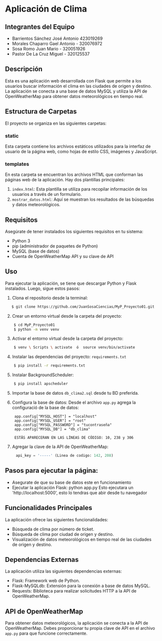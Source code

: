 # Aplicación de Clima

## Integrantes del Equipo
* Barrientos Sánchez José Antonio 423019269
* Morales Chaparro Gael Antonio - 320076972
* Sosa Romo Juan Mario - 320051926
* Pastor De La Cruz Miguel - 320125537

## Descripción
Esta es una aplicación web desarrollada con Flask que permite a los usuarios buscar información el clima en las ciudades de origen y destino. La aplicación se conecta a una base de datos MySQL y utiliza la API de OpenWeatherMap para obtener datos meteorológicos en tiempo real.

## Estructura de Carpetas
El proyecto se organiza en las siguientes carpetas:

### static
Esta carpeta contiene los archivos estáticos utilizados para la interfaz de usuario de la página web, como hojas de estilo CSS, imágenes y JavaScript.

### templates
En esta carpeta se encuentran los archivos HTML que conforman las páginas web de la aplicación. Hay dos plantillas principales:

1. `index.html`: Esta plantilla se utiliza para recopilar información de los usuarios a través de un formulario.
2. `mostrar_datos.html`: Aquí se muestran los resultados de las búsquedas y datos meteorológicos.

## Requisitos

Asegúrate de tener instalados los siguientes requisitos en tu sistema:

- Python 3
- pip (administrador de paquetes de Python)
- MySQL (base de datos)
- Cuenta de OpenWeatherMap API y su clave de API

## Uso
Para ejecutar la aplicación, se tiene que descargar Python y Flask instalados. Luego, sigue estos pasos:

1. Clona el repositorio desde la terminal:

```bash
   $ git clone https://github.com/JuanSosaCiencias/MyP_Proyecto01.git
```

2. Crear un entorno virtual desde la carpeta del proyecto:

```bash
    $ cd MyP_Proyecto01
    $ python -m venv venv
```
3. Activar el entorno virtual desde la carpeta del proyecto:

```bash
    $ venv \ Scripts \ activate  ó  source venv/bin/activate 
```

4. Instalar las dependencias del proyecto: `requirements.txt`

```bash
    $ pip install -r requirements.txt
```

5. Instalar BackgroundScheduler:

```bash
    $ pip install apscheduler
```

5. Importar la base de datos `db_clima2.sql` desde tu BD preferida.

6. Configura la base de datos: 
    Desde el archivo `app.py` agrega la configuració de la base de datos:

        app.config["MYSQL_HOST"] = "localhost"
        app.config["MYSQL_USER"] = "root"
        app.config["MYSQL_PASSWORD"] = "tucontraseña"
        app.config["MYSQL_DB"] = "db_clima"

        ESTÄS APARECERAN EN LAS LÍNEAS DE CÓDIGO: 10, 238 y 306  

7. Agregar la clave de la API de OpenWeatherMap:

``` python
     api_key = '-----' (Linea de codigo: 142, 208)
```


## Pasos para ejecutar la página:
- Asegurate de que su base de datos este en funcionamiento
- Ejecutar la aplicación Flask:
    python app.py
Esto ejecutara un 'http://localhost:5000', esto lo tendras que abir desde tu navegador


## Funcionalidades Principales
La aplicación ofrece las siguientes funcionalidades:

- Búsqueda de clima por número de ticket.
- Búsqueda de clima por ciudad de origen y destino.
- Visualización de datos meteorológicos en tiempo real de las ciudades de origen y destino.

## Dependencias Externas
La aplicación utiliza las siguientes dependencias externas:

- Flask: Framework web de Python.
- Flask-MySQLdb: Extensión para la conexión a base de datos MySQL.
- Requests: Biblioteca para realizar solicitudes HTTP a la API de OpenWeatherMap.

## API de OpenWeatherMap
Para obtener datos meteorológicos, la aplicación se conecta a la API de OpenWeatherMap. Debes proporcionar tu propia clave de API en el archivo `app.py` para que funcione correctamente.










